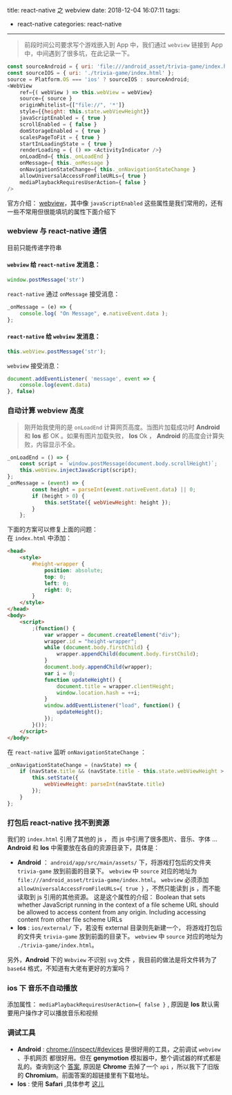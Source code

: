 title: react-native 之 webview
date: 2018-12-04 16:07:11
tags:
- react-native
categories: react-native
---
> 前段时间公司要求写个游戏嵌入到 App 中，我们通过 `webview` 链接到 App 中，中间遇到了很多坑，在此记录一下。

``` js
const sourceAndroid = { uri: 'file:///android_asset/trivia-game/index.html' };
const sourceIOS = { uri: './trivia-game/index.html' };
source = Platform.OS === 'ios' ? sourceIOS : sourceAndroid;
<WebView
    ref={( webView ) => this.webView = webView}
    source={ source }
    originWhitelist={["file://", '*']}
    style={{height: this.state.webViewHeight}}
    javaScriptEnabled = { true }
    scrollEnabled = { false }
    domStorageEnabled = { true }
    scalesPageToFit = { true }
    startInLoadingState = { true }
    renderLoading = { () => <ActivityIndicator />}
    onLoadEnd={ this._onLoadEnd }
    onMessage={ this._onMessage }
    onNavigationStateChange={ this._onNavigationStateChange }
    allowUniversalAccessFromFileURLs={ true }
    mediaPlaybackRequiresUserAction={ false }
/>
```
官方介绍： [webview](https://reactnative.cn/docs/webview/)，其中像 `javaScriptEnabled` 这些属性是我们常用的，还有一些不常用但很能填坑的属性下面介绍下
### webview 与 react-native 通信
目前只能传递字符串
#### `webview` 给 `react-native` 发消息：
``` js
window.postMessage('str')
```
`react-native` 通过 `onMessage` 接受消息：
``` js
_onMessage = (e) => {
    console.log( "On Message", e.nativeEvent.data );
};
```
#### `react-native` 给 `webview` 发消息：
``` js
this.webView.postMessage('str');
```
`webview` 接受消息：
``` js
document.addEventListener( 'message', event => {
    console.log(event.data)
}, false)
```
<!-- more -->

### 自动计算 webview 高度
> 刚开始我使用的是 `onLoadEnd` 计算网页高度。当图片加载成功时 **Android** 和 **Ios** 都 OK 。如果有图片加载失败， **Ios** Ok ， **Android** 的高度会计算失败，内容显示不全。
 ``` js
 _onLoadEnd = () => {
     const script = `window.postMessage(document.body.scrollHeight)`;
     this.webView.injectJavaScript(script);
 };
 _onMessage = (event) => {
         const height = parseInt(event.nativeEvent.data) || 0;
         if (height > 0) {
             this.setState({ webViewHeight: height });
         }
     };
 ```

下面的方案可以修复上面的问题：  
在 `index.html` 中添加：
``` html
<head>
    <style>
        #height-wrapper {
            position: absolute;
            top: 0;
            left: 0;
            right: 0;
        }
    </style>
</head>
<body>
    <script>
        ;(function() {
            var wrapper = document.createElement("div");
            wrapper.id = "height-wrapper";
            while (document.body.firstChild) {
                wrapper.appendChild(document.body.firstChild);
            }
            document.body.appendChild(wrapper);
            var i = 0;
            function updateHeight() {
                document.title = wrapper.clientHeight;
                window.location.hash = ++i;
            }
            window.addEventListener("load", function() {
                updateHeight();
            });
        }());
    </script>
</body>
```
在 `react-native` 监听 `onNavigationStateChange` ：

``` js
_onNavigationStateChange = (navState) => {
    if (navState.title && (navState.title - this.state.webViewHeight > 0)) {
        this.setState({
            webViewHeight: parseInt(navState.title)
        });
    }
};
```

### 打包后 react-native 找不到资源
我们的 `index.html` 引用了其他的 js ， 而 js 中引用了很多图片、音乐、字体 ...  
**Android** 和 **Ios** 中需要放在各自的资源目录下，具体是：

- **Android** ： 
    `android/app/src/main/assets/` 下，将游戏打包后的文件夹 `trivia-game` 放到前面的目录下。
    `webview` 中 `source` 对应的地址为 `file:///android_asset/trivia-game/index.html`。
    `webview` 必须添加 `allowUniversalAccessFromFileURLs={ true }` ，不然只能读到 js ，而不能读取到 js 引用的其他资源。
    这是这个属性的介绍： Boolean that sets whether JavaScript running in the context of a file scheme URL should be allowed to access content from any origin. Including accessing content from other file scheme URLs
- **Ios** : 
    `ios/external/` 下，若没有 external 目录则先新建一个， 将游戏打包后的文件夹 `trivia-game` 放到前面的目录下。
    `webview` 中 `source` 对应的地址为 `./trivia-game/index.html`。

另外，**Android** 下的 `Webview` 不识别 `svg` 文件 ，我目前的做法是将文件转为了 `base64` 格式，不知道有大佬有更好的方案吗？

### ios 下 音乐不自动播放
添加属性： `mediaPlaybackRequiresUserAction={ false }` , 原因是 **Ios** 默认需要用户操作才可以播放音乐和视频

### 调试工具
- **Android** :
    [chrome://inspect/#devices](chrome://inspect/#devices) 是很好用的工具，之前调试 `webview` 、手机网页 都很好用。但在 **genymotion** 模拟器中，整个调试器的样式都是乱的。查询到这个 [答案](https://stackoverflow.com/questions/47980279/google-chrome-devtools-broken-when-inspecting-android-webview), 原因是 **Chrome** 去掉了一个 `api` ，所以我下了旧版的 **Chromium**。前面答案的超链接里有下载地址。
- **Ios** : 使用 **Safari** ,具体参考 [这儿](https://stackoverflow.com/questions/47991959/how-to-debug-a-webview-in-react-native)